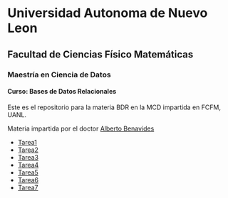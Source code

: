 # Universidad Autonoma de Nuevo Leon
## Facultad de Ciencias Físico Matemáticas
### Maestría en Ciencia de Datos

#### Curso: Bases de Datos Relacionales

Este es el repositorio para la materia BDR en la MCD impartida en FCFM, UANL. 

Materia impartida por el doctor [Alberto Benavides](https://github.com/albertobenavides)

- [Tarea1](Tarea1/Tarea1.md)
- [Tarea2](Tarea2/Tarea2.md)
- [Tarea3](Tarea3/Tarea3.md)
- [Tarea4](Tarea4/Tarea4.md)
- [Tarea5](Tarea5/Tarea5.md)
- [Tarea6](Tarea6/Tarea6.md)
- [Tarea7](Tarea7/Tarea7.md)